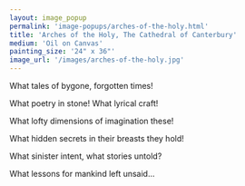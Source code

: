 ```yaml
---
layout: image_popup
permalink: 'image-popups/arches-of-the-holy.html'
title: 'Arches of the Holy, The Cathedral of Canterbury'
medium: 'Oil on Canvas'
painting_size: '24" x 36"'
image_url: '/images/arches-of-the-holy.jpg'
---
```


What tales of bygone, forgotten times!

What poetry in stone! What lyrical craft!

What lofty dimensions of imagination these!

What hidden secrets in their breasts they hold!

What sinister intent, what stories untold?

What lessons for mankind left unsaid...
